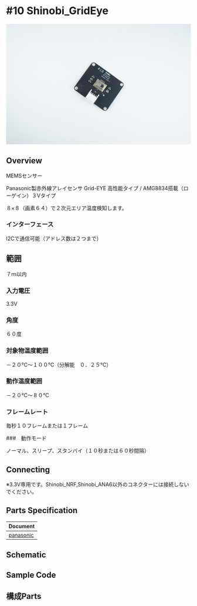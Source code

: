 # #10 Shinobi_GridEye

![](/img/Shinobi_GridEye/GridEyePhoto.JPG)
<!--COLORME-->

## Overview

MEMSセンサー

Panasonic製赤外線アレイセンサ Grid-EYE 高性能タイプ / AMG8834搭載（ローゲイン）３Vタイプ

８×８（画素６４）で２次元エリア温度検知します。

### インターフェース

I2Cで通信可能（アドレス数は２つまで）

## 範囲

７ｍ以内

### 入力電圧

3.3V

### 角度

６０度

### 対象物温度範囲

－２０℃～１００℃（分解能　０．２５℃）

### 動作温度範囲

－２０℃～８０℃

### フレームレート

毎秒１０フレームまたは１フレーム

###　動作モード

ノーマル、スリープ、スタンバイ（１０秒または６０秒間隔）




## Connecting

※3.3V専用です。Shinobi_NRF,Shinobi_ANA6以外のコネクターには接続しないでください。

## Parts Specification
| Document |
|:--|
| [panasonic](https://industrial.panasonic.com/jp/products/sensors/built-in-sensors/grid-eye/grid-eye-high-performance-type-amg8834) |

## Schematic

## Sample Code

## 構成Parts
